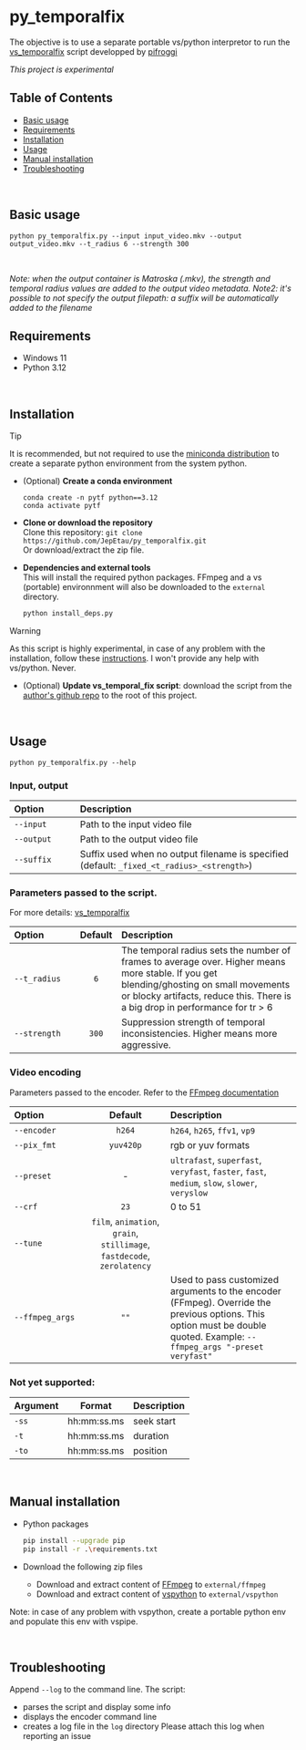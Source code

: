# py_temporalfix

The objective is to use a separate portable vs/python interpretor to run the [vs_temporalfix](https://github.com/pifroggi/vs_temporalfix) script developped by [pifroggi](https://github.com/pifroggi)

_This project is experimental_
&nbsp;

## Table of Contents
- [Basic usage](#Basic-usage)
- [Requirements](#Requirements)
- [Installation](#Installation)
- [Usage](#Usage)
- [Manual installation](#Manual-installation)
- [Troubleshooting](#Troubleshooting)

&nbsp;


## Basic usage
`python py_temporalfix.py --input input_video.mkv --output output_video.mkv --t_radius 6 --strength 300`

&nbsp;

_Note: when the output container is Matroska (.mkv), the strength and temporal radius values are added to the output video metadata._
_Note2: it's possible to not specify the output filepath: a suffix will be automatically added to the filename_

## Requirements
- Windows 11
- Python 3.12

&nbsp;

## Installation

> [!TIP]
> It is recommended, but not required to use the [miniconda distribution](https://docs.anaconda.com/free/miniconda/index.html) to create a separate python environment from the system python.

- (Optional) **Create a conda environment**
    ```
    conda create -n pytf python==3.12
    conda activate pytf
    ```

- **Clone or download the repository**  
Clone this repository: `git clone https://github.com/JepEtau/py_temporalfix.git`  
Or download/extract the zip file.


- **Dependencies and external tools**  
This will install the required python packages. FFmpeg and a vs (portable) environnment will also be downloaded to the `external` directory.
    ```sh
    python install_deps.py
    ```

> [!WARNING]
> As this script is highly experimental, in case of any problem with the installation, follow these [instructions](#Manual-installation). I won't provide any help with vs/python. Never.

- (Optional) **Update vs_temporal_fix script**: download the script from the [author's github repo](https://github.com/pifroggi/vs_temporalfix) to the root of this project.

&nbsp;

## Usage

`python py_temporalfix.py --help`

### Input, output
| Option&nbsp;&nbsp;&nbsp;&nbsp;&nbsp;&nbsp;&nbsp;&nbsp;&nbsp;&nbsp;&nbsp;| Description |
| :--- | :--- |
| `--input` | Path to the input video file  |
| `--output`| Path to the output video file |
| `--suffix`| Suffix used when no output filename is specified (default:  `_fixed_<t_radius>_<strength>`)|


### Parameters passed to the script.
For more details: [vs_temporalfix](https://github.com/pifroggi/vs_temporalfix)

| Option&nbsp;&nbsp;&nbsp;&nbsp;&nbsp;&nbsp;&nbsp;&nbsp;&nbsp;&nbsp;&nbsp; |  Default | Description |
| :--- | :---: | :--- |
| `--t_radius` | `6` | The temporal radius sets the number of frames to average over. Higher means more stable. If you get blending/ghosting on small movements or blocky artifacts, reduce this. There is a big drop in performance for tr > 6 |
| `--strength` | `300` | Suppression strength of temporal inconsistencies. Higher means more aggressive. |


### Video encoding
Parameters passed to the encoder. Refer to the [FFmpeg documentation](https://ffmpeg.org/ffmpeg-all.html)

| Option&nbsp;&nbsp;&nbsp;&nbsp;&nbsp;&nbsp;&nbsp;&nbsp;&nbsp;&nbsp;&nbsp;&nbsp;&nbsp;&nbsp;&nbsp; |   Default  | Description
| :--- | :---: | :--- |
| `--encoder`   | `h264`    |  `h264`, `h265`, `ffv1`, `vp9`|
| `--pix_fmt`   | `yuv420p` |  rgb or yuv formats  |
| `--preset`    |  -         | `ultrafast`, `superfast`, `veryfast`, `faster`, `fast`, `medium`, `slow`, `slower`, `veryslow`   |
| `--crf`       |    `23`|  0 to 51  |
| `--tune`      |  `film`, `animation`, `grain`, `stillimage`, `fastdecode`, `zerolatency`  |
| `--ffmpeg_args` | `""` | Used to pass customized arguments to the encoder (FFmpeg). Override the previous options. This option must be double quoted. Example: `--ffmpeg_args "-preset veryfast"`|


### Not yet supported:
| Argument  | Format        | Description           |
| :--- | :---: | :--- |
| `-ss`     | hh:mm:ss.ms   | seek start            |
| `-t`      | hh:mm:ss.ms   | duration              |
| `-to`     | hh:mm:ss.ms   | position              |

&nbsp;

## Manual installation

- Python packages
    ```bash
    pip install --upgrade pip
    pip install -r .\requirements.txt
    ```

- Download the following zip files
    + Download and extract content of [FFmpeg](https://github.com/JepEtau/external_rehost/releases/download/external/ffmpeg_win32_x64.zip) to `external/ffmpeg`
    + Download and extract content of [vspython](https://github.com/JepEtau/external_rehost/releases/download/external/vspython.zip) to `external/vspython`

Note: in case of any problem with vspython, create a portable python env and populate this env with vspipe.
     
&nbsp;

## Troubleshooting

Append `--log` to the command line. The script:  
- parses the script and display some info
- displays the encoder command line
- creates a log file in the `log` directory
Please attach this log when reporting an issue
